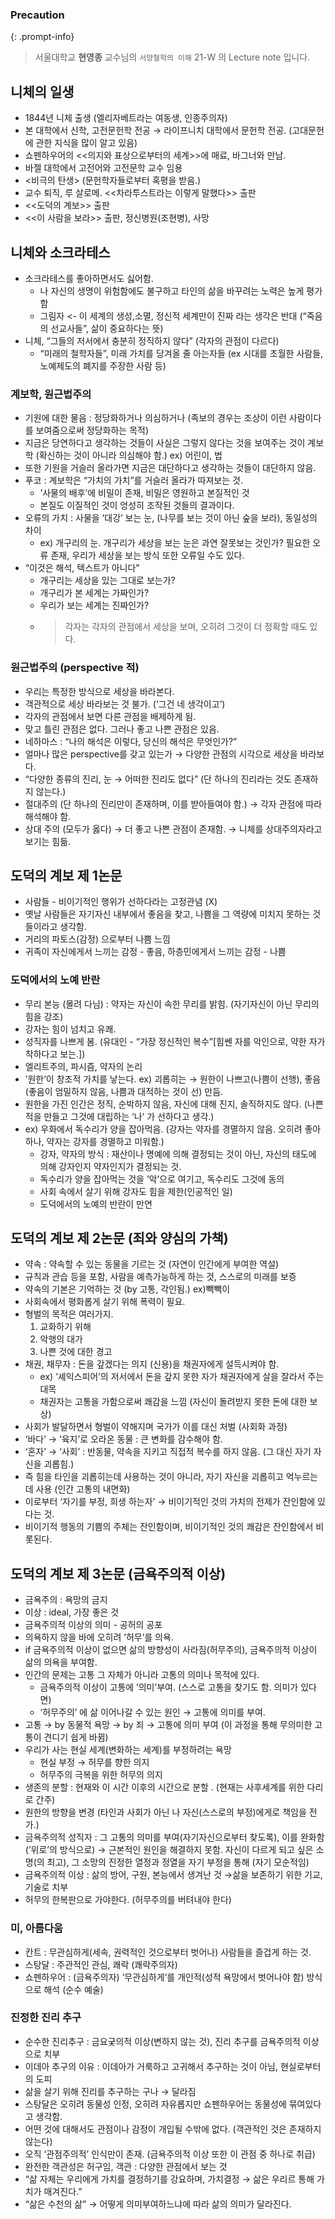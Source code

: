 
### Precaution


{: .prompt-info}


> 서울대학교 **현영종** 교수님의 `서양철학의 이해` 21-W 의 Lecture note 입니다. 


## 니체의 일생

- 1844년 니체 출생 (엘리자베트라는 여동생, 인종주의자)
- 본 대학에서 신학, 고전문헌학 전공 → 라이프니치 대학에서 문헌학 전공. (고대문헌에 관한 지식을 많이 알고 있음)
- 쇼펜하우어의 <<의지와 표상으로부터의 세계>>에 매료, 바그너와 만남.
- 바젤 대학에서 고전어와 고전문학 교수 임용
- <비극의 탄생> (문헌학자들로부터 혹평을 받음.)
- 교수 퇴직, 루 살로메. <<차라투스트라는 이렇게 말했다>> 출판
- <<도덕의 계보>> 출판
- <<이 사람을 보라>> 출판, 정신병원(조현병), 사망

## 니체와 소크라테스

- 소크라테스를 좋아하면서도 싫어함.
	- 나 자신의 생명이 위험함에도 불구하고 타인의 삶을 바꾸려는 노력은 높게 평가함
	- 그림자 <- 이 세계의 생성,소멸, 정신적 세계만이 진짜 라는 생각은 반대 (“죽음의 선교사들”, 삶이 중요하다는 뜻)
- 니체, “그들의 저서에서 충분히 정직하지 않다” (각자의 관점이 다르다)
	- “미래의 철학자들”, 미래 가치를 당겨올 줄 아는자들 (ex 시대를 초월한 사람들, 노예제도의 폐지를 주장한 사람 등)

### 계보학, 원근법주의

- 기원에 대한 물음 : 정당화하거나 의심하거나 (족보의 경우는 조상이 이런 사람이다를 보여줌으로써 정당화하는 목적)
- 지금은 당연하다고 생각하는 것들이 사실은 그렇지 않다는 것을 보여주는 것이 계보학 (확신하는 것이 아니라 의심해야 함.) ex) 어린이, 법
- 또한 기원을 거슬러 올라가면 지금은 대단하다고 생각하는 것들이 대단하지 않음.
- 푸코 : 계보학은 “가치의 가치”를 거슬러 올라가 따져보는 것.
	- ’사물의 배후’에 비밀이 존재, 비밀은 영원하고 본질적인 것
	- 본질도 이질적인 것이 엉성히 조작된 것들의 결과이다.
- 오류의 가치 : 사물을 ‘대강’ 보는 눈, (나무를 보는 것이 아닌 숲을 보라), 동일성의 차이
	- ex) 개구리의 눈. 개구리가 세상을 보는 눈은 과연 잘못보는 것인가? 필요한 오류 존재, 우리가 세상을 보는 방식 또한 오류일 수도 있다.
- “이것은 해석, 텍스트가 아니다”
	- 개구리는 세상을 있는 그대로 보는가?
	- 개구리가 본 세계는 가짜인가?
	- 우리가 보는 세계는 진짜인가?
	- > 각자는 각자의 관점에서 세상을 보며, 오히려 그것이 더 정확할 때도 있다.

### 원근법주의 (perspective 적)

- 우리는 특정한 방식으로 세상을 바라본다.
- 객관적으로 세상 바라보는 것 불가. (‘그건 네 생각이고’)
- 각자의 관점에서 보면 다른 관점을 배제하게 됨.
- 맞고 틀린 관점은 없다. 그러나 좋고 나쁜 관점은 있음.
- 네하마스 : “나의 해석은 이렇다, 당신의 해석은 무엇인가?”
- 얼마나 많은 perspective를 갖고 있는가 → 다양한 관점의 시각으로 세상을 바라보다.
- “다양한 종류의 진리, 눈 → 어떠한 진리도 없다” (단 하나의 진리라는 것도 존재하지 않는다.)
- 절대주의 (단 하나의 진리만이 존재하며, 이를 받아들여야 함.) → 각자 관점에 따라 해석해야 함.
- 상대 주의 (모두가 옳다) → 더 좋고 나쁜 관점이 존재함. → 니체를 상대주의자라고 보기는 힘듦.

## 도덕의 계보 제 1논문

- 사람들 - 비이기적인 행위가 선하다라는 고정관념 (X)
- 옛날 사람들은 자기자신 내부에서 좋음을 찾고, 나쁨을 그 역량에 미치지 못하는 것들이라고 생각함.
- 거리의 파토스(감정) 으로부터 나쁨 느낌
- 귀족이 자신에게서 느끼는 감정 - 좋음, 하층민에게서 느끼는 감정 - 나쁨

### 도덕에서의 노예 반란

- 무리 본능 (몰려 다님) : 약자는 자신이 속한 무리를 밝힘. (자기자신이 아닌 무리의 힘을 강조)
- 강자는 힘이 넘치고 유쾌.
- 성직자를 나쁘게 봄. (유대인 - “가장 정신적인 복수”[힘쎈 자를 악인으로, 약한 자가 착하다고 보는.])
- 엘리트주의, 파시즘, 약자의 논리
- ’원한’이 창조적 가치를 낳는다. ex) 괴롭히는 → 원한이 나쁘고(나쁨이 선행), 좋음(좋음이 엄밀하지 않음, 나쁨과 대적하는 것이 선) 만듬.
- 원한을 가진 인간은 정직, 순박하지 않음, 자신에 대해 진지, 솔직하지도 않다. (나쁜 적을 만들고 그것에 대립하는 ‘나’ 가 선하다고 생각.)
- ex) 우화에서 독수리가 양을 잡아먹음. (강자는 약자를 경멸하지 않음. 오히려 좋아하나, 약자는 강자를 경멸하고 미워함.)
	- 강자, 약자의 방식 : 재산이나 명예에 의해 결정되는 것이 아닌, 자신의 태도에 의해 강자인지 약자인지가 결정되는 것.
	- 독수리가 양을 잡아먹는 것을 ’악’으로 여기고, 독수리도 그것에 동의
	- 사회 속에서 살기 위해 강자도 힘을 제한(인공적인 일)
	- 도덕에서의 노예의 반란이 만연

## 도덕의 계보 제 2논문 (죄와 양심의 가책)

- 약속 : 약속할 수 있는 동물을 기르는 것 (자연이 인간에게 부여한 역설)
- 규칙과 관습 등을 포함, 사람을 예측가능하게 하는 것, 스스로의 미래를 보증
- 약속의 기본은 기억하는 것 (by 고통, 각인됨.) ex)빽빽이
- 사회속에서 평화롭게 살기 위해 폭력이 필요.
- 형벌의 목적은 여러가지.
	1. 교화하기 위해
	2. 악행의 대가
	3. 나쁜 것에 대한 경고
- 채권, 채무자 : 돈을 갚겠다는 의지 (신용)을 채권자에게 설득시켜야 함.
	- ex) ’셰익스피어’의 저서에서 돈을 갚지 못한 자가 채권자에게 살을 잘라서 주는 대목
	- 채권자는 고통을 가함으로써 쾌감을 느낌 (자신이 돌려받지 못한 돈에 대한 보상)
- 사회가 발달하면서 형벌이 약해지며 국가가 이를 대신 처벌 (사회화 과정)
- ‘바다’ → ’육지’로 오라온 동물 : 큰 변화를 감수해야 함.
- ‘혼자’ → ‘사회’ : 반동물, 약속을 지키고 직접적 복수를 하지 않음. (그 대신 자기 자신을 괴롭힘.)
- 즉 힘을 타인을 괴롭히는데 사용하는 것이 아니라, 자기 자신을 괴롭히고 억누르는데 사용 (인간 고통의 내면화)
- 이로부터 ‘자기를 부정, 희생 하는자’ → 비이기적인 것의 가치의 전제가 잔인함에 있다는 것.
- 비이기적 행동의 기쁨의 주체는 잔인함이며, 비이기적인 것의 쾌감은 잔인함에서 비롯된다.

## 도덕의 계보 제 3논문 (금욕주의적 이상)

- 금욕주의 : 욕망의 금지
- 이상 : ideal, 가장 좋은 것
- 금욕주의적 이상의 의미 - 공허의 공포
- 의욕하지 않을 바에 오히려 ’허무’를 의욕.
- if 금욕주의적 이상이 없으면 삶의 방향성이 사라짐(허무주의), 금욕주의적 이상이 삶의 의욕을 부여함.
- 인간의 문제는 고통 그 자체가 아니라 고통의 의미나 목적에 있다.
	- 금욕주의적 이상이 고통에 ’의미’부여. (스스로 고통을 찾기도 함. 의미가 있다면)
	- ‘허무주의’ 에 삶 이어나갈 수 있는 원인 → 고통에 의미를 부여.
- 고통 → by 동물적 욕망 → by 죄 → 고통에 의미 부여 (이 과정을 통해 무의미한 고통이 견디기 쉽게 바뀜)
- 우리가 사는 현실 세계(변화하는 세계)를 부정하려는 욕망
	- 현실 부정 → 허무를 향한 의지
	- 허무주의 극복을 위한 허무의 의지
- 생존의 분할 : 현재와 이 시간 이후의 시간으로 분할 . (현재는 사후세계를 위한 다리로 간주)
- 원한의 방향을 변경 (타인과 사회가 아닌 나 자신(스스로의 부정)에게로 책임을 전가.)
- 금욕주의적 성직자 : 그 고통의 의미를 부여(자기자신으로부터 찾도록), 이를 완화함 (’위로’의 방식으로) → 근본적인 원인을 해결하지 못함. 자신이 다르게 되고 싶은 소명(의 최고), 그 소망의 진정한 열정과 정열을 자기 부정을 통해 (자기 모순적임)
- 금욕주의적 이상 : 삶의 방어, 구원, 본능에서 생겨난 것 →삶을 보존하기 위한 기교, 기술로 치부
- 허무의 한복판으로 가야한다. (허무주의를 버텨내야 한다)

### 미, 아름다움

- 칸트 : 무관심하게(세속, 권력적인 것으로부터 벗어나) 사람들을 즐겁게 하는 것.
- 스탕달 : 주관적인 관심, 쾌락 (쾌락주의자)
- 쇼펜하우어 : (금욕주의자) ’무관심하게’를 개인적(성적 욕망에서 벗어나야 함) 방식으로 해석 (순수 예술)

### 진정한 진리 추구

- 순수한 진리추구 : 금요궂의적 이상(변하지 않는 것), 진리 추구를 금욕주의적 이상으로 치부
- 이데아 추구의 이유 : 이데아가 거룩하고 고귀해서 추구하는 것이 아님, 현실로부터의 도피
- 삶을 살기 위해 진리를 추구하는 구나 → 달라짐
- 스탕달은 오히려 동물성 인정, 오히려 자유롭지만 쇼펜하우어는 동물성에 묶여있다고 생각함.
- 어떤 것에 대해서도 관점이나 감정이 개입될 수밖에 없다. (객관적인 것은 존재하지 않는다)
- 오직 ‘관점주의적’ 인식만이 존재. (금욕주의적 이상 또한 이 관점 중 하나로 취급)
- 완전한 객관성은 허구임, 객관 : 다양한 관점에서 보는 것
- “삶 자체는 우리에게 가치를 결정하기를 강요하며, 가치결정 → 삶은 우리르 통해 가치가 매겨진다.”
- “삶은 수천의 삶” → 어떻게 의미부여하느냐에 따라 삶의 의미가 달라진다.
<script>
  window.MathJax = {
    tex: {
      macros: {
        R: "\\\\mathbb{R}",
        N: "\\\\mathbb{N}",
        Z: "\\\\mathbb{Z}",
        Q: "\\\\mathbb{Q}",
        C: "\\\\mathbb{C}",
        proj: "\\\\operatorname{proj}",
        rank: "\\\\operatorname{rank}",
        im: "\\\\operatorname{im}",
        dom: "\\\\operatorname{dom}",
        codom: "\\\\operatorname{codom}",
        argmax: "\\\\operatorname*{arg\\,max}",
        argmin: "\\\\operatorname*{arg\\,min}",
        "\\{": "\\\\lbrace",
        "\\}": "\\\\rbrace",
        sub: "\\\\subset",
        sup: "\\\\supset",
        sube: "\\\\subseteq",
        supe: "\\\\supseteq"
      },
      tags: "ams",
      strict: false, 
      inlineMath: [["$", "$"], ["\\\\(", "\\\\)"]],
      displayMath: [["$$", "$$"], ["\\\\[", "\\\\]"]]
    },
    options: {
      skipHtmlTags: ["script", "noscript", "style", "textarea", "pre"]
    }
  };
</script>
<script async src="https://cdn.jsdelivr.net/npm/mathjax@3/es5/tex-mml-chtml.js"></script>
